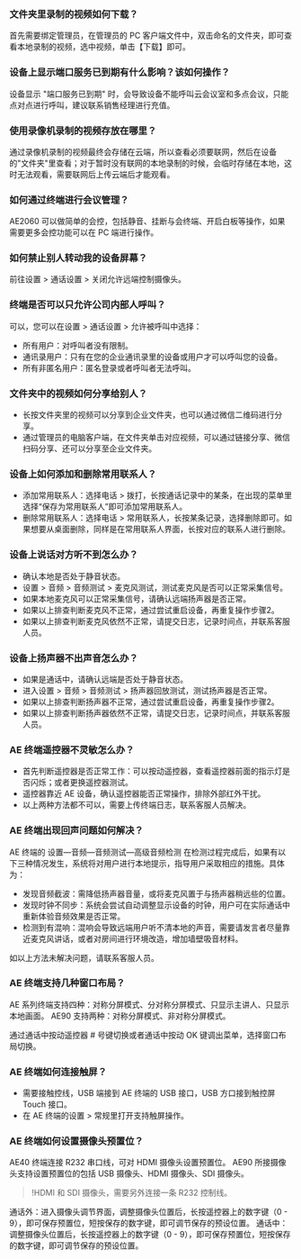 
### 文件夹里录制的视频如何下载？
首先需要绑定管理员，在管理员的 PC 客户端文件中，双击命名的文件夹，即可查看本地录制的视频，选中视频，单击【下载】即可。


### 设备上显示端口服务已到期有什么影响？该如何操作？
设备显示  "端口服务已到期" 时，会导致设备不能呼叫云会议室和多点会议，只能点对点进行呼叫，建议联系销售经理进行充值。


### 使用录像机录制的视频存放在哪里？
通过录像机录制的视频最终会存储在云端，所以查看必须要联网，然后在设备的"文件夹"里查看；对于暂时没有联网的本地录制的时候，会临时存储在本地，这时无法观看，需要联网后上传云端后才能观看。

### 如何通过终端进行会议管理？
AE2060 可以做简单的会控，包括静音、挂断与会终端、开启白板等操作，如果需要更多会控功能可以在 PC 端进行操作。

### 如何禁止别人转动我的设备屏幕？
前往设置 > 通话设置 > 关闭允许远端控制摄像头。


### 终端是否可以只允许公司内部人呼叫？
可以，您可以在设置 > 通话设置 > 允许被呼叫中选择：
- 所有用户：对呼叫者没有限制。
- 通讯录用户：只有在您的企业通讯录里的设备或用户才可以呼叫您的设备。
- 所有非匿名用户：匿名登录或者呼叫者无法呼叫。


### 文件夹中的视频如何分享给别人？
- 长按文件夹里的视频可以分享到企业文件夹，也可以通过微信二维码进行分享。
- 通过管理员的电脑客户端，在文件夹单击对应视频，可以通过链接分享、微信扫码分享、还可以分享至企业文件夹。

### 设备上如何添加和删除常用联系人？
- 添加常用联系人：选择电话 > 拨打，长按通话记录中的某条，在出现的菜单里选择“保存为常用联系人”即可添加常用联系人。
- 删除常用联系人：选择电话 > 常用联系人，长按某条记录，选择删除即可。如果想要从桌面删除，同样是在常用联系人界面，长按对应的联系人进行删除。



### 设备上说话对方听不到怎么办？
- 确认本地是否处于静音状态。
- 设置 > 音频 > 音频测试 > 麦克风测试，测试麦克风是否可以正常采集信号。
- 如果本地麦克风可以正常采集信号，请确认远端扬声器是否正常。
- 如果以上排查判断麦克风不正常，通过尝试重启设备，再重复操作步骤2。
- 如果以上排查判断麦克风依然不正常，请提交日志，记录时间点，并联系客服人员。


### 设备上扬声器不出声音怎么办？
- 如果是通话中，请确认远端是否处于静音状态。
- 进入设置 > 音频 > 音频测试 > 扬声器回放测试，测试扬声器是否正常。
- 如果以上排查判断扬声器不正常，通过尝试重启设备，再重复操作步骤2。
- 如果以上排查判断扬声器依然不正常，请提交日志，记录时间点，并联系客服人员。

### AE 终端遥控器不灵敏怎么办？
- 首先判断遥控器是否正常工作：可以按动遥控器，查看遥控器前面的指示灯是否闪烁；或者更换遥控器测试。
- 遥控器靠近 AE 设备，确认遥控器能否正常操作，排除外部红外干扰。
- 以上两种方法都不可以，需要上传终端日志，联系客服人员解决。


### AE 终端出现回声问题如何解决？
AE 终端的  设置—音频—音频测试—高级音频检测  在检测过程完成后，如果有以下三种情况发生，系统将对用户进行本地提示，指导用户采取相应的措施。具体为：
- 发现音频截波：需降低扬声器音量，或将麦克风置于与扬声器稍远些的位置。
- 发现时钟不同步：系统会尝试自动调整显示设备的时钟，用户可在实际通话中重新体验音频效果是否正常。
- 检测到有混响：混响会导致远端用户听不清本地的声音，需要请发言者尽量靠近麦克风讲话，或者对房间进行环境改造，增加墙壁吸音材料。

如以上方法未解决问题，请联系客服人员。

### AE 终端支持几种窗口布局？
AE 系列终端支持四种：对称分屏模式、分对称分屏模式、只显示主讲人、只显示本地画面。
AE90 支持两种：对称分屏模式、非对称分屏模式。

通过通话中按动遥控器 # 号键切换或者通话中按动 OK 键调出菜单，选择窗口布局切换。

### AE 终端如何连接触屏？
- 需要接触控线，USB 端接到 AE 终端的 USB 接口，USB 方口接到触控屏 Touch 接口。
- 在 AE 终端的设置 > 常规里打开支持触屏操作。

### AE 终端如何设置摄像头预置位？
AE40 终端连接 R232 串口线，可对 HDMI 摄像头设置预置位。
AE90 所接摄像头支持设置预置位的包括 USB 摄像头、HDMI 摄像头、SDI 摄像头。

>!HDMI 和 SDI 摄像头，需要另外连接一条 R232 控制线。

通话外：进入摄像头调节界面，调整摄像头位置后，长按遥控器上的数字键（0 - 9），即可保存预置位，短按保存的数字键，即可调节保存的预设位置。
通话中：调整摄像头位置后，长按遥控器上的数字键（0 - 9），即可保存预置位，短按保存的数字键，即可调节保存的预设位置。
